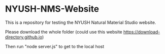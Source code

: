 # NYUSH-NMS-Website
This is a repository for testing the NYUSH Natural Material Studio website. 

Please download the whole folder (could use this website https://download-directory.github.io)

Then run "node server.js" to get to the local host
